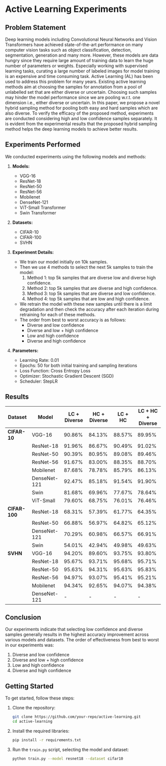 # Active Learning Experiments

## Problem Statement

Deep learning models including Convolutional Neural Networks and Vision Transformers have achieved state-of-the-art performance on many computer vision tasks such as object classification, detection, segmentation, generation and many more. However, these models are data hungry since they require large amount of training data to learn the huge number of parameters or weights. Especially working with supervised learning tasks, curating a large number of labeled images for model training is an expensive and time consuming task. Active Learning (AL) has been used to address this problem for many years. Existing active learning methods aim at choosing the samples for annotation from a pool of unlabelled set that are either diverse or uncertain. Choosing such samples may hinder the model performance since we are pooling w.r.t. one dimension i.e., either diverse or uncertain. In this paper, we propose a novel hybrid sampling method for pooling both easy and hard samples which are also diverse. To verify the efficacy of the proposed method, experiments are conducted considering high and low confidence samples separately. It is evident from the experimental results that the proposed hybrid sampling method helps the deep learning models to achieve better results. 

## Experiments Performed

We conducted experiments using the following models and methods:

1. **Models:**
   - VGG-16
   - ResNet-18
   - ResNet-50
   - ResNet-56
   - Mobilenet
   - DenseNet-121
   - ViT-Small Transformer
   - Swin Transformer

2. **Datasets:**
   - CIFAR-10
   - CIFAR-100
   - SVHN

3. **Experiment Details:**
   - We train our model initially on 10k samples.
   - Then we use 4 methods to select the next 5k samples to train the model:
     1. Method 1: top 5k samples that are diverse low and diverse high confidence.
     2. Method 2: top 5k samples that are diverse and high confidence.
     3. Method 3: top 5k samples that are diverse and low confidence.
     4. Method 4: top 5k samples that are low and high confidence.
   - We retrain the model with these new samples until there is a limit degradation and then check the accuracy after each iteration during retraining for each of these methods.
   - The order from best to worst accuracy is as follows:
     - Diverse and low confidence
     - Diverse and low + high confidence
     - Low and high confidence
     - Diverse and high confidence

4. **Parameters:**
   - Learning Rate: 0.01
   - Epochs: 50 for both initial training and sampling iterations
   - Loss Function: Cross Entropy Loss
   - Optimizer: Stochastic Gradient Descent (SGD)
   - Scheduler: StepLR

## Results


| Dataset      | Model        | LC + Diverse | HC + Diverse | LC + HC  | LC + HC + Diverse |
| ------------ | ------------ | ------------ | ------------ | -------- | ------------------ |
| **CIFAR-10** | VGG-16       | 90.86%       | 84.13%       | 88.57%   | 89.95%             |
|              | ResNet-18    | 91.96%       | 86.67%       | 90.49%   | 91.02%             |
|              | ResNet-50    | 90.39%       | 80.95%       | 89.08%   | 89.46%             |
|              | ResNet-56    | 91.67%       | 83.00%       | 88.35%   | 88.70%             |
|              | Mobilenet    | 87.68%       | 78.78%       | 85.79%   | 86.13%             |
|              | DenseNet-121 | 92.47%       | 85.18%       | 91.54%   | 91.90%             |
|              | Swin         | 81.68%       | 69.96%       | 77.67%   | 78.64%             |
|              | ViT-Small    | 79.60%       | 68.75%       | 76.01%   | 76.46%             |
| **CIFAR-100**| ResNet-18    | 68.31%       | 57.39%       | 61.77%   | 64.35%             |
|              | ResNet-50    | 66.88%       | 56.97%       | 64.82%   | 65.12%             |
|              | DenseNet-121 | 70.29%       | 60.98%       | 66.57%   | 66.91%             |
|              | Swin         | 54.01%       | 42.94%       | 49.98%   | 49.63%             |
| **SVHN**     | VGG-16       | 94.20%       | 89.60%       | 93.75%   | 93.80%             |
|              | ResNet-18    | 95.67%       | 93.71%       | 95.68%   | 95.71%             |
|              | ResNet-50    | 95.63%       | 94.31%       | 95.63%   | 95.83%             |
|              | ResNet-56    | 94.97%       | 93.07%       | 95.41%   | 95.21%             |
|              | Mobilenet    | 94.34%       | 92.65%       | 94.07%   | 94.38%             |
|              | DenseNet-121 | -            | -            | -        | -                  |


## Conclusion

Our experiments indicate that selecting low confidence and diverse samples generally results in the highest accuracy improvement across various models and datasets. The order of effectiveness from best to worst in our experiments was:
1. Diverse and low confidence
2. Diverse and low + high confidence
3. Low and high confidence
4. Diverse and high confidence



## Getting Started

To get started, follow these steps:

1. Clone the repository:
    ```bash
    git clone https://github.com/your-repo/active-learning.git
    cd active-learning
    ```

2. Install the required libraries:
    ```bash
    pip install -r requirements.txt
    ```

3. Run the `train.py` script, selecting the model and dataset:
    ```bash
    python train.py --model resnet18 --dataset cifar10
    ```
